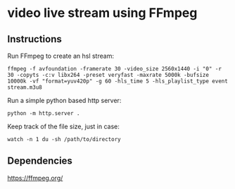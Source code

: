 # video live stream using FFmpeg

## Instructions

Run FFmpeg to create an hsl stream:

```console
ffmpeg -f avfoundation -framerate 30 -video_size 2560x1440 -i "0" -r 30 -copyts -c:v libx264 -preset veryfast -maxrate 5000k -bufsize 10000k -vf "format=yuv420p" -g 60 -hls_time 5 -hls_playlist_type event stream.m3u8
```

Run a simple python based http server:

```console
python -m http.server .
```

Keep track of the file size, just in case:

```console
watch -n 1 du -sh /path/to/directory
```

## Dependencies

<a href="https://ffmpeg.org/" target="_blank">https://ffmpeg.org/</a>


